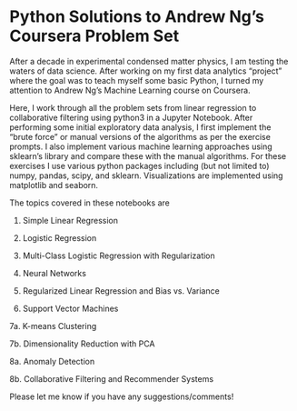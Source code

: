# Python Solutions to Andrew Ng’s Coursera Problem Set

After a decade in experimental condensed matter physics, I am testing the waters of data science. After working on my first data analytics “project” where the goal was to teach myself some basic Python, I turned my attention to Andrew Ng’s Machine Learning course on Coursera.  

Here, I work through all the problem sets from linear regression to collaborative filtering using python3 in a Jupyter Notebook. After performing some initial exploratory data analysis, I first implement the “brute force” or manual versions of the algorithms as per the exercise prompts. I also implement various machine learning approaches using sklearn’s library and compare these with the manual algorithms.  For these exercises I use various python packages including (but not limited to) numpy, pandas, scipy, and sklearn. Visualizations are implemented using matplotlib and seaborn. 

 The topics covered in these notebooks are 
  1. Simple Linear Regression 
  
  2. Logistic Regression
  
  3. Multi-Class Logistic Regression with Regularization
  
  4. Neural Networks
  
  5. Regularized Linear Regression and Bias vs. Variance
  
  6. Support Vector Machines
  
  7a. K-means Clustering
  
  7b. Dimensionality Reduction with PCA
  
  8a. Anomaly Detection
  
  8b. Collaborative Filtering and Recommender Systems

Please let me know if you have any suggestions/comments!
